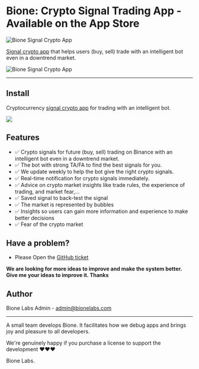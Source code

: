 # Bione: Crypto Signal Trading App - Available on the App Store

![Bione Signal Crypto App](https://pbs.twimg.com/profile_banners/1711388222365069312/1725697490/1500x500)

<a href="https://apps.apple.com/us/app/bione-signal-buy-btc-crypto/id6443679288">Signal crypto app</a> that helps users (buy, sell) trade with an intelligent bot even in a downtrend market.

![Bione Signal Crypto App](https://img1.wsimg.com/isteam/ip/5c44168a-9e4c-47aa-abeb-f00614993042/IMG_2686.PNG/:/rs=w:1280)


---

## Install
Cryptocurrency <a href="https://apps.apple.com/us/app/bione-signal-buy-btc-crypto/id6443679288">signal crypto app</a> for trading with an intelligent bot.

<a href="https://apps.apple.com/us/app/bione-signal-buy-btc-crypto/id6443679288"><img src="https://upload.wikimedia.org/wikipedia/commons/thumb/0/0f/Available_on_the_App_Store_%28black%29_SVG.svg/640px-Available_on_the_App_Store_%28black%29_SVG.svg.png"></a>

## Features
* ✅ Crypto signals for future (buy, sell) trading on Binance with an intelligent bot even in a downtrend market.
* ✅ The bot with strong TA/FA to find the best signals for you.
* ✅ We update weekly to help the bot give the right crypto signals.
* ✅ Real-time notification for crypto signals immediately.
* ✅ Advice on crypto market insights like trade rules, the experience of trading, and market fear,...
* ✅ Saved signal to back-test the signal
* ✅ The market is represented by bubbles
* ✅ Insights so users can gain more information and experience to make better decisions
* ✅ Fear of the crypto market

## Have a problem?

- Please Open the <a href="https://github.com/bionelabs/bionesignal/issues/new/choose">GitHub ticket</a>

<b>We are looking for more ideas to improve and make the system better. Give me your ideas to improve it. Thanks</b>

## Author

Bione Labs Admin - admin@bionelabs.com

---

A small team develops Bione. It facilitates how we debug apps and brings joy and pleasure to all developers.

We're genuinely happy if you purchase a license to support the development ❤️❤️❤️

Bione Labs.
